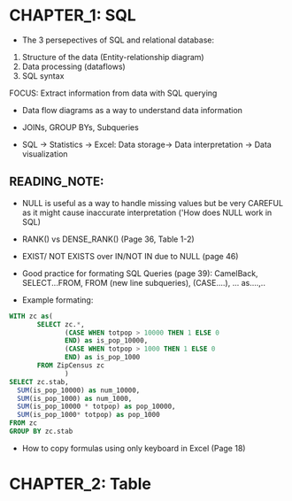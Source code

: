 # CHAPTER_1: SQL

- The 3 persepectives of SQL and relational database: 
1. Structure of the data (Entity-relationship diagram)
2. Data processing (dataflows)
3. SQL syntax

FOCUS: Extract information from data with SQL querying

- Data flow diagrams as a way to understand data information

- JOINs, GROUP BYs, Subqueries

- SQL -> Statistics -> Excel: Data storage-> Data interpretation -> Data visualization


## READING_NOTE:

- NULL is useful as a way to handle missing values but be very CAREFUL as it might cause inaccurate interpretation ('How does NULL work in SQL)

- RANK() vs DENSE_RANK() (Page 36, Table 1-2)

- EXIST/ NOT EXISTS over IN/NOT IN due to NULL (page 46)

- Good practice for formating SQL Queries (page 39): CamelBack, SELECT...FROM, FROM (new line subqueries), (CASE....), ... as....,..

- Example formating:

```SQL
WITH zc as(
       SELECT zc.*,
              (CASE WHEN totpop > 10000 THEN 1 ELSE 0
              END) as is_pop_10000,
              (CASE WHEN totpop > 1000 THEN 1 ELSE 0
              END) as is_pop_1000
       FROM ZipCensus zc
              )
SELECT zc.stab,
  SUM(is_pop_10000) as num_10000,
  SUM(is_pop_1000) as num_1000,
  SUM(is_pop_10000 * totpop) as pop_10000,
  SUM(is_pop_1000* totpop) as pop_1000
FROM zc
GROUP BY zc.stab
```

- How to copy formulas using only keyboard in Excel (Page 18)

# CHAPTER_2: Table


